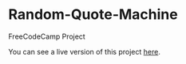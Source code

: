 # Random-Quote-Machine
FreeCodeCamp Project

You can see a live version of this project <a href="https://flopywood.github.io/Random-Quote-Machine/">here</a>.
